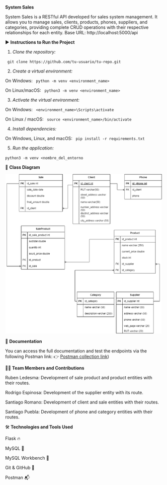 **System Sales**


System Sales is a RESTful API developed for sales system management. It allows you to manage sales, clients, products, phones, suppliers, and categories, providing complete CRUD operations with their respective relationships for each entity.
Base URL: http://localhost:5000/api

▶️ **Instructions to Run the Project**
1. _Clone the repository:_

`
git clone https://github.com/tu-usuario/tu-repo.git`


2. _Create a virtual environment:_

  On Windows:
`
python -m venv <environment_name>`


  On Linux/macOS:
`
python3 -m venv <environment_name>`


3. _Activate the virtual environment:_

  On Windows:
`
<environment_name>\Scripts\activate`

  On Linux / macOS:
`
source <environment_name>/bin/activate`


4. _Install dependencies:_

On Windows, Linux, and macOS:
`
pip install -r requirements.txt`


5. _Run the application:_

`python3 -m venv <nombre_del_entorno`


🧩 **Class Diagram**


![Class Diagram](docs/Sistema%20de%20ventas.drawio.png)


📄 **Documentation**

You can access the full documentation and test the endpoints via the following Postman link:
👉 [Postman collection link](https://documenter.getpostman.com/view/31369461/2sB2j689Yf))

🧑‍💻 **Team Members and Contributions**

Ruben Ledesma: Development of sale product and product entities with their routes.

Rodrigo Espinosa: Development of the supplier entity with its route.

Santiago Romano: Development of client and sale entities with their routes.

Santiago Puebla: Development of phone and category entities with their routes.

🛠️ **Technologies and Tools Used**

Flask 🔥

MySQL 🐬

MySQL Workbench 🧰

Git & GitHub 🔧

Postman 📬
